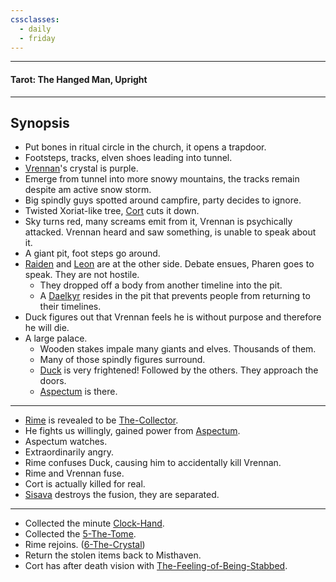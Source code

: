 ```yaml
---
cssclasses:
  - daily
  - friday
---
```

***
#### Tarot: The Hanged Man, Upright
***
## Synopsis
- Put bones in ritual circle in the church, it opens a trapdoor.
- Footsteps, tracks, elven shoes leading into tunnel.
- [Vrennan](../../Characters/Vrennan.md)'s crystal is purple.
- Emerge from tunnel into more snowy mountains, the tracks remain despite am active snow storm.
- Big spindly guys spotted around campfire, party decides to ignore.
- Twisted Xoriat-like tree, [Cort](../../Characters/-Player/Cort.md) cuts it down.
- Sky turns red, many screams emit from it, Vrennan is psychically attacked. Vrennan heard and saw something, is unable to speak about it.
- A giant pit, foot steps go around.
- [Raiden](../../Characters/Raiden.md) and [Leon](../../Characters/Leon.md) are at the other side. Debate ensues, Pharen goes to speak. They are not hostile.
	- They dropped off a body from another timeline into the pit.
	- A [Daelkyr](../../-Groups/Daelkyr.md) resides in the pit that prevents people from returning to their timelines. 
- Duck figures out that Vrennan feels he is without purpose and therefore he will die.
- A large palace.
	- Wooden stakes impale many giants and elves. Thousands of them.
	- Many of those spindly figures surround.
	- [Duck](../../Characters/-Player/Duck.md) is very frightened! Followed by the others. They approach the doors.
	- [Aspectum](../../Characters/Aspectum.md) is there.
***
* [Rime](../../Characters/Rime.md) is revealed to be [The-Collector](../../Characters/The-Collector.md).
* He fights us willingly, gained power from [Aspectum](../../Characters/Aspectum.md).
* Aspectum watches.
* Extraordinarily angry.
* Rime confuses Duck, causing him to accidentally kill Vrennan.
* Rime and Vrennan fuse. 
* Cort is actually killed for real.
* [Sisava](../../Characters/-Player/Sisava.md) destroys the fusion, they are separated.
***
- Collected the minute [Clock-Hand](../../-Items/Clock-Hand.md).
- Collected the [5-The-Tome](../../Elements-of-the-Prophecy/5-The-Tome.md).
- Rime rejoins. ([6-The-Crystal](../../Elements-of-the-Prophecy/6-The-Crystal.md))
- Return the stolen items back to Misthaven.
- Cort has after death vision with [The-Feeling-of-Being-Stabbed](../../Characters/The-Feeling-of-Being-Stabbed.md).